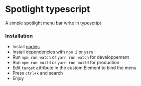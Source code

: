 # Spotlight typescript

A simple spotlight menu bar write in typescript

### Installation

 - Install [nodejs](https://nodejs.org/en/download/)
 - Install dependencies with `npm i` or `yarn`
 - Run `npm run watch` or `yarn run watch` for developpement
 - Run `npm run build` or `yarn run build` for production
 - Edit `target` attribute in the custom Element to bind the menu
 - Press `ctrl+k` and search
 - Enjoy